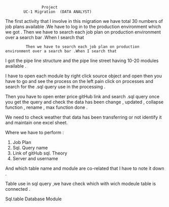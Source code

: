 					Project
			UC-1 Migration  (DATA ANALYST)


The first activity that I involve in this migration we have total 30 numbers of job plans available .We have to log in to the production environment which we got .
                                Then we have to search each job plan on production environment over a search bar .When I search that 

			 Then we have to search each job plan on production environment over a search bar .When I search that 
I got the pipe line structure and the pipe line street having 10-20 modules available .



I have to open each module by right click source object and open then you have to go and see the process on the left pain click on processes and search for the .sql query use in the processing .

Then you have to open enter price gitHub link and search .sql query once you get the query and check the data has been change , updated , collapse function , rename , max function done .

We need to check weather that data has been transferring or not  identify it and maintain one excel sheet.

Where we have to perform :

1.	Job Plan 
2.	Sql. Query name
3.	Link of gitHub sql. Theory
4.	Server and username

And which table name and module are co-related that I have to note it down .


Table use in sql query ,we have check which with wich modeule table is connected .


Sql.table	Database	Module
		

